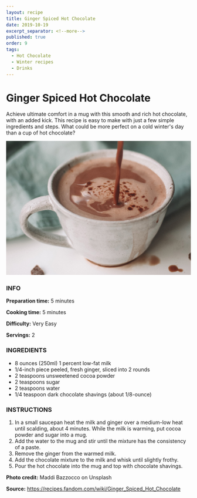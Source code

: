 ```yaml
---
layout: recipe
title: Ginger Spiced Hot Chocolate
date: 2019-10-19
excerpt_separator: <!--more-->
published: true
order: 9
tags:
  - Hot Chocolate
  - Winter recipes
  - Drinks
---
```


# Ginger Spiced Hot Chocolate

Achieve ultimate comfort in a mug with this smooth and rich hot chocolate, with an added kick. This recipe is easy to make with just a few simple ingredients and steps. What could be more perfect on a cold winter's day than a cup of hot chocolate?

<!--more-->

[![Hot chocolate](/_uploads/hotchocolate.jpg)](/_uploads/hotchocolate.jpg)


### INFO

**Preparation time:** 5 minutes

**Cooking time:** 5 minutes

**Difficulty:** Very Easy

**Servings:** 2


### INGREDIENTS

- 8 ounces (250ml) 1 percent low-fat milk
- 1/4-inch piece peeled, fresh ginger, sliced into 2 rounds
- 2 teaspoons unsweetened cocoa powder
- 2 teaspoons sugar
- 2 teaspoons water
- 1/4 teaspoon dark chocolate shavings (about 1/8-ounce)


### INSTRUCTIONS

1. In a small saucepan heat the milk and ginger over a medium-low heat until scalding, about 4 minutes. While the milk is warming, put cocoa powder and sugar into a mug.
2. Add the water to the mug and stir until the mixture has the consistency of a paste.
3. Remove the ginger from the warmed milk.
4. Add the chocolate mixture to the milk and whisk until slightly frothy.
5. Pour the hot chocolate into the mug and top with chocolate shavings.




**Photo credit:** Maddi Bazzocco on Unsplash

**Source:** https://recipes.fandom.com/wiki/Ginger_Spiced_Hot_Chocolate
